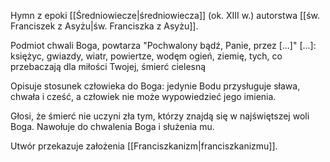 Hymn z epoki [[Średniowiecze|średniowiecza]] (ok. XIII w.) autorstwa [[św. Franciszek z Asyżu|św. Franciszka z Asyżu]].

Podmiot chwali Boga, powtarza "Pochwalony bądź, Panie, przez \[...]"
\[...]: księżyc, gwiazdy, wiatr, powiertze, wodęm ogień, ziemię, tych, co przebaczają dla miłości Twojej, śmierć cielesną

Opisuje stosunek człowieka do Boga: jedynie Bodu przysługuje sława, chwała i cześć, a człowiek nie może wypowiedzieć jego imienia.

Głosi, że śmierć nie uczyni zła tym, którzy znajdą się w najświętszej woli Boga.
Nawołuje do chwalenia Boga i służenia mu.

Utwór przekazuje założenia [[Franciszkanizm|franciszkanizmu]].